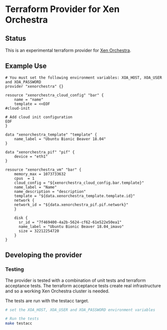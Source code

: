 # Terraform Provider for Xen Orchestra

## Status

This is an experimental terraform provider for [Xen Orchestra](https://github.com/vatesfr/xen-orchestra).

## Example Use

```hcl
# You must set the following environment variables: XOA_HOST, XOA_USER and XOA_PASSWORD
provider "xenorchestra" {}

resource "xenorchestra_cloud_config" "bar" {
    name = "name"
    template = <<EOF
#cloud-init

# Add cloud init configuration
EOF
}

data "xenorchestra_template" "template" {
    name_label = "Ubuntu Bionic Beaver 18.04"
}

data "xenorchestra_pif" "pif" {
    device = "eth1"
}

resource "xenorchestra_vm" "bar" {
    memory_max = 1073733632
    cpus  = 1
    cloud_config = "${xenorchestra_cloud_config.bar.template}"
    name_label = "Name"
    name_description = "description"
    template = "${data.xenorchestra_template.template.id}"
    network {
	network_id = "${data.xenorchestra_pif.pif.network}"
    }

    disk {
      sr_id = "7f469400-4a2b-5624-cf62-61e522e50ea1"
      name_label = "Ubuntu Bionic Beaver 18.04_imavo"
      size = 32212254720 
    }
}
```

## Developing the provider

### Testing

The provider is tested with a combination of unit tests and terraform acceptance tests. The terraform acceptance tests create real infrastructure and so a working Xen Orchestra cluster is needed.

The tests are run with the testacc target.
```bash
# set the XOA_HOST, XOA_USER and XOA_PASSWORD environment variables

# Run the tests
make testacc
```
